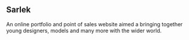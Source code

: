 Sarlek
------

An online portfolio and point of sales website aimed a bringing together young designers, models and many more with the wider world.
